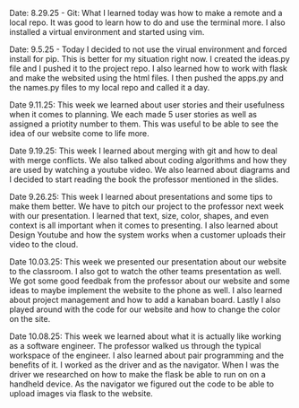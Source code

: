 Date: 8.29.25 - Git: What I learned today was how to make a remote and a local repo. It was good to learn how to do and use the terminal more. I also installed a virtual environment and started using vim.

Date: 9.5.25 - Today I decided to not use the virual environment and forced install for pip. This is better for my situation right now. I created the ideas.py file and I pushed it to the project repo. I also learned how to work with flask and make the websited using the html files. I then pushed the apps.py and the names.py files to my local repo and called it a day.

Date 9.11.25: This week we learned about user stories and their usefulness when it comes to planning. We each made 5 user stories as well as assigned a priotity number to them. This was useful to be able to see the idea of our website come to life more. 

Date 9.19.25: This week I learned about merging with git and how to deal with merge conflicts. We also talked about coding algorithms and how they are used by watching a youtube video. We also learned about diagrams and I decided to start reading the book the professor mentioned in the slides.

Date 9.26.25: This week I learned about presentations and some tips to make them better. We have to pitch our project to the professor next week with our presentation. I learned that text, size, color, shapes, and even context is all important when it comes to presenting. I also learned about Design Youtube and how the system works when a customer uploads their video to the cloud. 

Date 10.03.25: This week we presented our presentation about our website to the classroom. I also got to watch the other teams presentation as well. We got some good feedbak from the professor about our website and some ideas to maybe implement the website to the phone as well. I also learned about project management and how to add a kanaban board. Lastly I also played around with the code for our website and how to change the color on the site.

Date 10.08.25: This week we learned about what it is actually like working as a software engineer. The professor walked us through the typical workspace of the engineer. I also learned about pair programming and the benefits of it. I worked as the driver and as the navigator. When I was the driver we researched on how to make the flask be able to run on on a handheld device. As the navigator we figured out the code to be able to upload images via flask to the website. 
